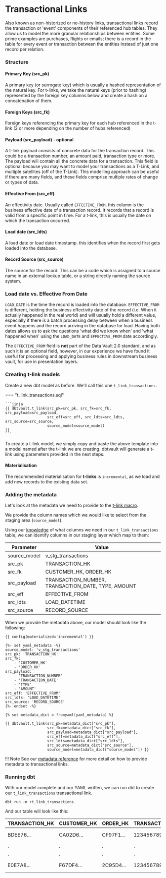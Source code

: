 # Transactional Links

Also known as non-historized or no-history links, transactional links record the transaction or 'event' components of 
their referenced hub tables. They allow us to model the more granular relationships between entities. Some prime examples
are purchases, flights or emails; there is a record in the table for every event or transaction between the entities 
instead of just one record per relation.

### Structure

#### Primary Key (src_pk)
A primary key (or surrogate key) which is usually a hashed representation of the natural key. 
For t-links, we take the natural keys (prior to hashing) represented by the foreign key columns below 
and create a hash on a concatenation of them. 

#### Foreign Keys (src_fk)
Foreign keys referencing the primary key for each hub referenced in the t-link (2 or more depending on the number of hubs 
referenced) 

#### Payload (src_payload) - optional
A t-link payload consists of concrete data for the transaction record. This could be
a transaction number, an amount paid, transaction type or more. The payload will contain all the
concrete data for a transaction. This field is optional because you may want to model your transactions as a T-Link, and multiple satellites (off of the T-Link).
This modelling approach can be useful if there are many fields, and these fields comprise multiple rates of change or types of data.

#### Effective From (src_eff)
An effectivity date. Usually called `EFFECTIVE_FROM`, this column is the business effective date of a 
transaction record. It records that a record is valid from a specific point in time. For a t-link, this
is usually the date on which the transaction occurred. 

#### Load date (src_ldts)
A load date or load date timestamp. this identifies when the record first gets loaded into the database.

#### Record Source (src_source)
The source for the record. This can be a code which is assigned to a source name in an external lookup table, 
or a string directly naming the source system.

### Load date vs. Effective From Date
`LOAD_DATE` is the time the record is loaded into the database. `EFFECTIVE_FROM` is different, 
holding the business effectivity date of the record (i.e. When it actually happened in the real world) and will usually 
hold a different value, especially if there is a batch processing delay between when a business event happens and the 
record arriving in the database for load. Having both dates allows us to ask the questions 'what did we know when' 
and 'what happened when' using the `LOAD_DATE` and `EFFECTIVE_FROM` date accordingly. 

The `EFFECTIVE_FROM` field is **not** part of the Data Vault 2.0 standard, and as such it is an optional field, however,
in our experience we have found it useful for processing and applying business rules in downstream business vault, for 
use in presentation layers.

### Creating t-link models

Create a new dbt model as before. We'll call this one `t_link_transactions`. 

=== "t_link_transactions.sql"

    ```jinja
    {{ dbtvault.t_link(src_pk=src_pk, src_fk=src_fk, src_payload=src_payload,
                       src_eff=src_eff, src_ldts=src_ldts, src_source=src_source,
                       source_model=source_model)                                 }}
    ```

To create a t-link model, we simply copy and paste the above template into a model named after the t-link we
are creating. dbtvault will generate a t-link using parameters provided in the next steps.

#### Materialisation

The recommended materialisation for **t-links** is `incremental`, as we load and add new records to the existing data set.

### Adding the metadata

Let's look at the metadata we need to provide to the [t-link macro](../macros.md#t_link).

We provide the column names which we would like to select from the staging area (`source_model`).

Using our [knowledge](#structure) of what columns we need in our `t_link_transactions` table, we can identify columns in our
staging layer which map to them:

| Parameter      | Value                                              | 
| -------------- | -------------------------------------------------- | 
| source_model   | v_stg_transactions                                 |
| src_pk         | TRANSACTION_HK                                     |
| src_fk         | CUSTOMER_HK, ORDER_HK                              |
| src_payload    | TRANSACTION_NUMBER, TRANSACTION_DATE, TYPE, AMOUNT |
| src_eff        | EFFECTIVE_FROM                                     | 
| src_ldts       | LOAD_DATETIME                                      | 
| src_source     | RECORD_SOURCE                                      |

When we provide the metadata above, our model should look like the following:

```jinja
{{ config(materialized='incremental') }}

{%- set yaml_metadata -%}
source_model: 'v_stg_transactions'
src_pk: 'TRANSACTION_HK'
src_fk: 
    - 'CUSTOMER_HK'
    - 'ORDER_HK'
src_payload:
    - 'TRANSACTION_NUMBER'
    - 'TRANSACTION_DATE'
    - 'TYPE'
    - 'AMOUNT'
src_eff: 'EFFECTIVE_FROM'
src_ldts: 'LOAD_DATETIME'
src_source: 'RECORD_SOURCE'
{%- endset -%}

{% set metadata_dict = fromyaml(yaml_metadata) %}

{{ dbtvault.t_link(src_pk=metadata_dict["src_pk"],
                   src_fk=metadata_dict["src_fk"],
                   src_payload=metadata_dict["src_payload"],
                   src_eff=metadata_dict["src_eff"],
                   src_ldts=metadata_dict["src_ldts"],
                   src_source=metadata_dict["src_source"],
                   source_model=metadata_dict["source_model"]) }}
```

!!! Note
    See our [metadata reference](../metadata.md#transactional-links) for more detail on how to provide metadata to 
    transactional links.

### Running dbt

With our model complete and our YAML written, we can run dbt to create our `t_link_transactions` transactional link.

`dbt run -m +t_link_transactions`
    
And our table will look like this:

| TRANSACTION_HK  | CUSTOMER_HK | ORDER_HK  | TRANSACTION_NUMBER | TYPE | AMOUNT  | EFFECTIVE_FROM | LOAD_DATETIME            | SOURCE |
| --------------- | ----------- | --------- | ------------------ | ---- | ------- | -------------- | ------------------------ | ------ |
| BDEE76...       | CA02D6...   | CF97F1... | 123456789101       | CR   | 100.00  | 1993-01-28     | 1993-01-01 00:00:00.000  | 2      |
| .               | .           | .         | .                  | .    | .       | .              | .                        | 2      |
| .               | .           | .         | .                  | .    | .       | .              | .                        | 2      |
| E0E7A8...       | F67DF4...   | 2C95D4... | 123456789104       | CR   | 678.23  | 1993-01-28     | 1993-01-01 00:00:00.000  | 2      |